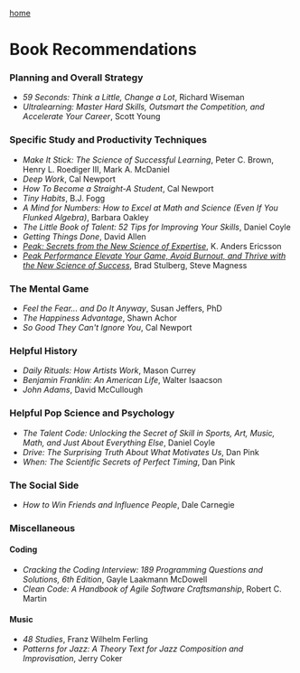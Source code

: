 <a href="https://drews.tips">home</a>
# Book Recommendations

### Planning and Overall Strategy
- _59 Seconds: Think a Little, Change a Lot_, Richard Wiseman
- _Ultralearning: Master Hard Skills, Outsmart the Competition, and Accelerate Your Career_, Scott Young

### Specific Study and Productivity Techniques
- _Make It Stick: The Science of Successful Learning_, Peter C. Brown, Henry L. Roediger III, Mark A. McDaniel
- _Deep Work_, Cal Newport
- _How To Become a Straight-A Student_, Cal Newport
- _Tiny Habits_, B.J. Fogg
- _A Mind for Numbers: How to Excel at Math and Science (Even If You Flunked Algebra)_, Barbara Oakley
- _The Little Book of Talent: 52 Tips for Improving Your Skills_, Daniel Coyle
- _Getting Things Done_, David Allen
- <a href="#" onclick="return false;">_Peak: Secrets from the New Science of Expertise_</a>, K. Anders Ericsson
- <a href="#" onclick="return false;">_Peak Performance Elevate Your Game, Avoid Burnout, and Thrive with the New Science of Success_</a>, Brad Stulberg, Steve Magness

### The Mental Game
- _Feel the Fear... and Do It Anyway_, Susan Jeffers, PhD
- _The Happiness Advantage_, Shawn Achor
- _So Good They Can't Ignore You_, Cal Newport

### Helpful History
- _Daily Rituals: How Artists Work_, Mason Currey
- _Benjamin Franklin: An American Life_, Walter Isaacson
- _John Adams_, David McCullough

### Helpful Pop Science and Psychology
- _The Talent Code: Unlocking the Secret of Skill in Sports, Art, Music, Math, and Just About Everything Else_, Daniel Coyle
- _Drive: The Surprising Truth About What Motivates Us_, Dan Pink
- _When: The Scientific Secrets of Perfect Timing_, Dan Pink

### The Social Side
- _How to Win Friends and Influence People_, Dale Carnegie

### Miscellaneous
#### Coding
- _Cracking the Coding Interview: 189 Programming Questions and Solutions, 6th Edition_, Gayle Laakmann McDowell
- _Clean Code: A Handbook of Agile Software Craftsmanship_, Robert C. Martin  

#### Music
- _48 Studies_, Franz Wilhelm Ferling
- _Patterns for Jazz: A Theory Text for Jazz Composition and Improvisation_, Jerry Coker
